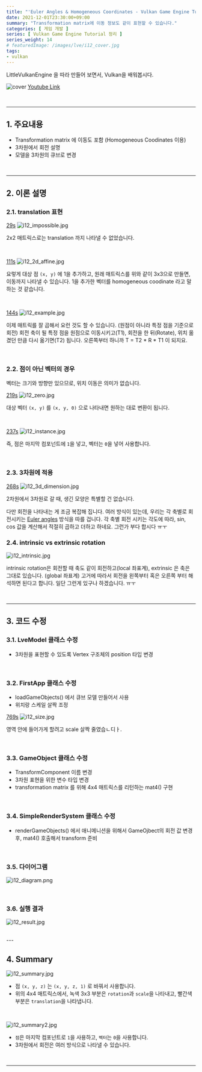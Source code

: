 ```yaml
---
title: "'Euler Angles & Homogeneous Coordinates - Vulkan Game Engine Tutorial 12' 정리"
date: 2021-12-01T23:30:00+09:00
summary: "Transformation matrix에 이동 정보도 같이 표현할 수 있습니다."
categories: [ 게임 개발 ]
series: [ Vulkan Game Engine Tutorial 정리 ]
series_weight: 14
# featuredImage: /images/lve/i12_cover.jpg
tags:
- vulkan
---
```


LittleVulkanEngine 을 따라 만들어 보면서, Vulkan을 배워봅시다.


![cover](/images/lve/i12_cover.jpg)
[Youtube Link](https://youtu.be/0X_kRtyVzm4?list=PL8327DO66nu9qYVKLDmdLW_84-yE4auCR)

<br/>

---


## 1. 주요내용

- Transformation matrix 에 이동도 포함 (Homogeneous Coodinates 이용)
- 3차원에서 회전 설명
- 모델을 3차원의 큐브로 변경

<br/>

---

## 2. 이론 설명

### 2.1. translation 표현

[29s](https://youtu.be/0X_kRtyVzm4?list=PL8327DO66nu9qYVKLDmdLW_84-yE4auCR&t=29)
![i12_impossible.jpg](/images/lve/i12_impossible.jpg)

2x2 매트릭스로는 translation 까지 나타낼 수 없었습니다.


<br/>

[111s](https://youtu.be/0X_kRtyVzm4?list=PL8327DO66nu9qYVKLDmdLW_84-yE4auCR&t=111)
![i12_2d_affine.jpg](/images/lve/i12_2d_affine.jpg)

요렇게 대상 점 `(x, y)` 에 1을 추가하고, 원래 매트릭스를 위와 같이 3x3으로 만들면, 이동까지 나타낼 수 있습니다.
1을 추가한 벡터를 homogeneous coodinate 라고 말하는 것 같습니다.


<br/>


[144s](https://youtu.be/0X_kRtyVzm4?list=PL8327DO66nu9qYVKLDmdLW_84-yE4auCR&t=144)
![i12_example.jpg](/images/lve/i12_example.jpg)

이제 매트릭를 잘 곱해서 요런 것도 할 수 있습니다. (원점이 아니라 특정 점을 기준으로 회전)
회전 축이 될 특정 점을 원점으로 이동시키고(T1), 회전을 한 뒤(Rotate), 위치 옮겼던 만큼 다시 옮기면(T2) 됩니다.
오른쪽부터 하니까 T = T2 * R * T1 이 되지요.

<br/>


### 2.2. 점이 아닌 벡터의 경우

벡터는 크기와 방향만 있으므로, 위치 이동은 의미가 없습니다.


[219s](https://youtu.be/0X_kRtyVzm4?list=PL8327DO66nu9qYVKLDmdLW_84-yE4auCR&t=219)
![i12_zero.jpg](/images/lve/i12_zero.jpg)

대상 벡터 `(x, y)` 를 `(x, y, 0)` 으로 나타내면 원하는 대로 변환이 됩니다.

<br/>

[237s](https://youtu.be/0X_kRtyVzm4?list=PL8327DO66nu9qYVKLDmdLW_84-yE4auCR&t=237)
![i12_instance.jpg](/images/lve/i12_instance.jpg)

즉, 점은 마지막 컴포넌트에 `1`을 넣고, 벡터는 `0`을 넣어 사용합니다.

<br/>

### 2.3. 3차원에 적용
[268s](https://youtu.be/0X_kRtyVzm4?list=PL8327DO66nu9qYVKLDmdLW_84-yE4auCR&t=268)
![i12_3d_dimension.jpg](/images/lve/i12_3d_dimension.jpg)

2차원에서 3차원로 갈 때, 생긴 모양은 특별할 건 없습니다.

다만 회전을 나타내는 게 조금 복잡해 집니다.
여러 방식이 있는데, 우리는 각 축별로 회전시키는 [Euler angles](https://en.wikipedia.org/wiki/Euler_angles) 방식을 따를 겁니다.
각 축별 회전 시키는 각도에 따라, sin, cos 값을 계산해서 적절히 곱하고 더하고 하네요.
그런가 부다 합시다 ㅠㅜ


### 2.4. intrinsic vs extrinsic rotation

![i12_intrinsic.jpg](/images/lve/i12_intrinsic.jpg)

intrinsic rotation은 회전할 때 축도 같이 회전하고(local 좌표계), extrinsic 은 축은 그대로 있습니다. (global 좌표계)
고거에 따라서 회전을 왼쪽부터 혹은 오른쪽 부터 해석하면 된다고 합니다.
일단 그런게 있구나 하겠습니다. ㅠㅜ

<br/>

---

## 3. 코드 수정

### 3.1. LveModel 클래스 수정
- 3차원을 표현할 수 있도록 Vertex 구조체의 position 타입 변경

<br/>

### 3.2. FirstApp 클래스 수정
- loadGameObjects() 에서 큐브 모델 만들어서 사용
- 위치랑 스케일 살짝 조정

[769s](https://youtu.be/0X_kRtyVzm4?list=PL8327DO66nu9qYVKLDmdLW_84-yE4auCR&t=769)
![i12_size.jpg](/images/lve/i12_size.jpg)

영역 안에 들어가게 할려고 scale 살짝 줄였습ㄴ디ㅏ.

<br/>

### 3.3. GameObject 클래스 수정
- TransformComponent 이름 변경
- 3차원 표현을 위한 변수 타입 변경
- transformation matrix 를 위해 4x4 매트릭스를 리턴하는 mat4() 구현

<br/>

### 3.4. SimpleRenderSystem 클래스 수정
- renderGameObjects() 에서 애니메니션을 위해서 GameOjbect의 회전 값 변경후, mat4() 호출해서 transform 준비

<br/>


### 3.5. 다이어그램

![i12_diagram.png](/images/lve/i12_diagram.png)

<br/>


### 3.6. 실행 결과

![i12_result.jpg](/images/lve/i12_result.jpg)

<br/>
---

## 4. Summary

![i12_summary.jpg](/images/lve/i12_summary.jpg)

- 점 `(x, y, z)` 는 `(x, y, z, 1)` 로 바꿔서 사용합니다.
- 위의 4x4 매트릭스에서, 녹색 3x3 부분은 `rotation`과 `scale`을 나타내고, 빨간색 부분은 `translation`을 나타냅니다.

<br/>


![i12_summary2.jpg](/images/lve/i12_summary2.jpg)
- `점`은 마지막 컴포넌트로 `1`을 사용하고, `벡터`는 `0`을 사용합니다.
- 3차원에서 회전은 여러 방식으로 나타낼 수 있습니다.


<br/>

---